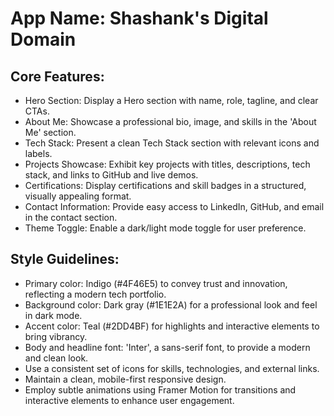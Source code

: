 # **App Name**: Shashank's Digital Domain

## Core Features:

- Hero Section: Display a Hero section with name, role, tagline, and clear CTAs.
- About Me: Showcase a professional bio, image, and skills in the 'About Me' section.
- Tech Stack: Present a clean Tech Stack section with relevant icons and labels.
- Projects Showcase: Exhibit key projects with titles, descriptions, tech stack, and links to GitHub and live demos.
- Certifications: Display certifications and skill badges in a structured, visually appealing format.
- Contact Information: Provide easy access to LinkedIn, GitHub, and email in the contact section.
- Theme Toggle: Enable a dark/light mode toggle for user preference.

## Style Guidelines:

- Primary color: Indigo (#4F46E5) to convey trust and innovation, reflecting a modern tech portfolio.
- Background color: Dark gray (#1E1E2A) for a professional look and feel in dark mode.
- Accent color: Teal (#2DD4BF) for highlights and interactive elements to bring vibrancy.
- Body and headline font: 'Inter', a sans-serif font, to provide a modern and clean look.
- Use a consistent set of icons for skills, technologies, and external links.
- Maintain a clean, mobile-first responsive design.
- Employ subtle animations using Framer Motion for transitions and interactive elements to enhance user engagement.